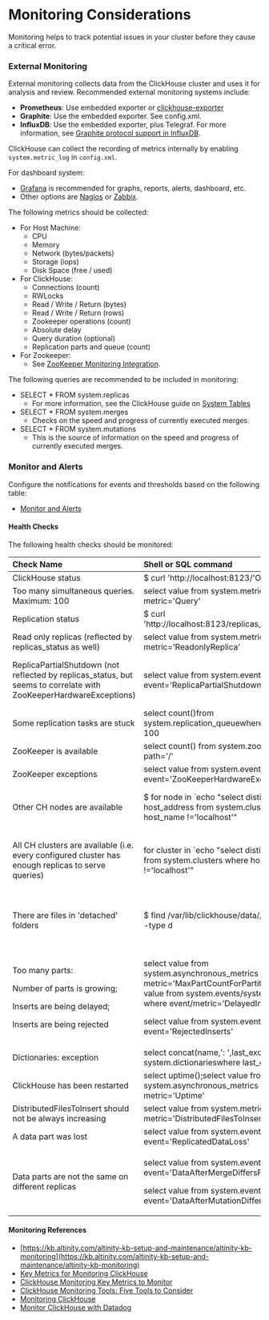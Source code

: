 # Monitoring Considerations



Monitoring helps to track potential issues in your cluster before they cause a critical error.

### External Monitoring

External monitoring collects data from the ClickHouse cluster and uses it for analysis and review.  Recommended external monitoring systems include:

* **Prometheus**: Use embedded exporter or [clickhouse-exporter](https://github.com/f1yegor/clickhouse_exporter)
* **Graphite**: Use the embedded exporter. See config.xml.
* **InfluxDB**: Use the embedded exporter, plus Telegraf. For more information, see [Graphite protocol support in InfluxDB](https://docs.influxdata.com/influxdb/v1.7/supported_protocols/graphite/).

ClickHouse can collect the recording of metrics internally by enabling `system.metric_log` in `config.xml`.

For dashboard system:

* [Grafana](https://grafana.com/) is recommended for graphs, reports, alerts, dashboard, etc.
* Other options are [Nagios](https://www.nagios.com/) or [Zabbix](https://www.zabbix.com/).

The following metrics should be collected:

* For Host Machine:
  * CPU
  * Memory
  * Network \(bytes/packets\)
  * Storage \(iops\)
  * Disk Space \(free / used\)
* For ClickHouse:
  * Connections \(count\)
  * RWLocks
  * Read / Write / Return \(bytes\)
  * Read / Write / Return \(rows\)
  * Zookeeper operations \(count\)
  * Absolute delay
  * Query duration \(optional\)
  * Replication parts and queue \(count\)
* For Zookeeper:
  * See [ZooKeeper Monitoring Integration](https://sematext.com/docs/integration/zookeeper/).

The following queries are recommended to be included in monitoring:

* SELECT \* FROM system.replicas
  * For more information, see the ClickHouse guide on [System Tables](https://clickhouse.tech/docs/en/operations/system_tables/#system_tables-replicas)
* SELECT \* FROM system.merges
  * Checks on the speed and progress of currently executed merges.
* SELECT \* FROM system.mutations
  * This is the source of information on the speed and progress of currently executed merges.

### Monitor and Alerts

Configure the notifications for events and thresholds based on the following table:

* [Monitor and Alerts](http://localhost:1313/csv/clickhouse_kubernetes_monitoring_and_alerts.csv)

#### Health Checks

The following health checks should be monitored:

<table>
  <thead>
    <tr>
      <th style="text-align:left">Check Name</th>
      <th style="text-align:left">Shell or SQL command</th>
      <th style="text-align:left">Severity</th>
    </tr>
  </thead>
  <tbody>
    <tr>
      <td style="text-align:left">ClickHouse status</td>
      <td style="text-align:left">$ curl &apos;http://localhost:8123/&apos;Ok.</td>
      <td style="text-align:left">Critical</td>
    </tr>
    <tr>
      <td style="text-align:left">Too many simultaneous queries. Maximum: 100</td>
      <td style="text-align:left">select value from system.metrics where metric=&apos;Query&apos;</td>
      <td
      style="text-align:left">Critical</td>
    </tr>
    <tr>
      <td style="text-align:left">Replication status</td>
      <td style="text-align:left">$ curl &apos;http://localhost:8123/replicas_status&apos;Ok.</td>
      <td style="text-align:left">High</td>
    </tr>
    <tr>
      <td style="text-align:left">Read only replicas (reflected by replicas_status as well)</td>
      <td style="text-align:left">select value from system.metrics where metric=&apos;ReadonlyReplica&#x2019;</td>
      <td
      style="text-align:left">High</td>
    </tr>
    <tr>
      <td style="text-align:left">ReplicaPartialShutdown (not reflected by replicas_status, but seems to
        correlate with ZooKeeperHardwareExceptions)</td>
      <td style="text-align:left">select value from system.events where event=&apos;ReplicaPartialShutdown&apos;</td>
      <td
      style="text-align:left">HighI turned this one off. It almost always correlates with ZooKeeperHardwareExceptions,
        and when it&#x2019;s not, then there is nothing bad happening&#x2026;</td>
    </tr>
    <tr>
      <td style="text-align:left">Some replication tasks are stuck</td>
      <td style="text-align:left">select count()from system.replication_queuewhere num_tries &gt; 100</td>
      <td
      style="text-align:left">High</td>
    </tr>
    <tr>
      <td style="text-align:left">ZooKeeper is available</td>
      <td style="text-align:left">select count() from system.zookeeper where path=&apos;/&apos;</td>
      <td
      style="text-align:left">Critical for writes</td>
    </tr>
    <tr>
      <td style="text-align:left">ZooKeeper exceptions</td>
      <td style="text-align:left">select value from system.events where event=&apos;ZooKeeperHardwareExceptions&apos;</td>
      <td
      style="text-align:left">Medium</td>
    </tr>
    <tr>
      <td style="text-align:left">Other CH nodes are available</td>
      <td style="text-align:left">$ for node in `echo &quot;select distinct host_address from system.clusters
        where host_name !=&apos;localhost&apos;&quot;</td>
      <td style="text-align:left">curl &apos;http://localhost:8123/&apos; &#x2013;silent &#x2013;data-binary
        @-`; do curl &quot;http://$node:8123/&quot; &#x2013;silent ; done</td>
    </tr>
    <tr>
      <td style="text-align:left">All CH clusters are available (i.e. every configured cluster has enough
        replicas to serve queries)</td>
      <td style="text-align:left">for cluster in `echo &quot;select distinct cluster from system.clusters
        where host_name !=&apos;localhost&apos;&quot;</td>
      <td style="text-align:left">curl &apos;http://localhost:8123/&apos; &#x2013;silent &#x2013;data-binary
        @-` ; do clickhouse-client &#x2013;query=&quot;select &apos;$cluster&apos;,
        &apos;OK&apos; from cluster(&apos;$cluster&apos;, system, one)&quot; ;
        done</td>
    </tr>
    <tr>
      <td style="text-align:left">There are files in &apos;detached&apos; folders</td>
      <td style="text-align:left">$ find /var/lib/clickhouse/data///detached/* -type d</td>
      <td style="text-align:left">
        <p>wc -l;</p>
        <p>19.8+select count() from system.detached_parts</p>
      </td>
    </tr>
    <tr>
      <td style="text-align:left">
        <p>Too many parts:</p>
        <p>Number of parts is growing;</p>
        <p>Inserts are being delayed;</p>
        <p>Inserts are being rejected</p>
      </td>
      <td style="text-align:left">
        <p>select value from system.asynchronous_metrics where metric=&apos;MaxPartCountForPartition&apos;;select
          value from system.events/system.metrics where event/metric=&apos;DelayedInserts&apos;;</p>
        <p>select value from system.events where event=&apos;RejectedInserts&apos;</p>
      </td>
      <td style="text-align:left">Critical</td>
    </tr>
    <tr>
      <td style="text-align:left">Dictionaries: exception</td>
      <td style="text-align:left">select concat(name,&apos;: &apos;,last_exception) from system.dictionarieswhere
        last_exception != &apos;&apos;</td>
      <td style="text-align:left">Medium</td>
    </tr>
    <tr>
      <td style="text-align:left">ClickHouse has been restarted</td>
      <td style="text-align:left">select uptime();select value from system.asynchronous_metrics where metric=&apos;Uptime&apos;</td>
      <td
      style="text-align:left"></td>
    </tr>
    <tr>
      <td style="text-align:left">DistributedFilesToInsert should not be always increasing</td>
      <td style="text-align:left">select value from system.metrics where metric=&apos;DistributedFilesToInsert&apos;</td>
      <td
      style="text-align:left">Medium</td>
    </tr>
    <tr>
      <td style="text-align:left">A data part was lost</td>
      <td style="text-align:left">select value from system.events where event=&apos;ReplicatedDataLoss&apos;</td>
      <td
      style="text-align:left">High</td>
    </tr>
    <tr>
      <td style="text-align:left">Data parts are not the same on different replicas</td>
      <td style="text-align:left">
        <p>select value from system.events where event=&apos;DataAfterMergeDiffersFromReplica&apos;;</p>
        <p>select value from system.events where event=&apos;DataAfterMutationDiffersFromReplica&apos;</p>
      </td>
      <td style="text-align:left">Medium</td>
    </tr>
  </tbody>
</table>

#### Monitoring References

* [https://kb.altinity.com/altinity-kb-setup-and-maintenance/altinity-kb-monitoring](https://kb.altinity.com/altinity-kb-setup-and-maintenance/altinity-kb-monitoring)
* [Key Metrics for Monitoring ClickHouse](https://sematext.com/blog/clickhouse-monitoring-key-metrics/)
* [ClickHouse Monitoring Key Metrics to Monitor](https://dzone.com/articles/clickhouse-monitoring-key-metrics-to-monitor-semat)
* [ClickHouse Monitoring Tools: Five Tools to Consider](https://dzone.com/articles/clickhouse-monitoring-tools-five-tools-to-consider)
* [Monitoring ClickHouse](https://docs.instana.io/ecosystem/clickhouse/)
* [Monitor ClickHouse with Datadog](https://www.datadoghq.com/blog/monitor-clickhouse/)

